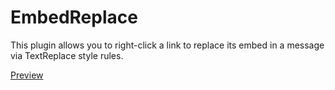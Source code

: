 # EmbedReplace

This plugin allows you to right-click a link to replace its embed in a message via TextReplace style rules.

[Preview](https://github.com/user-attachments/assets/029bb473-1b03-4668-89ba-631368ff301b)
